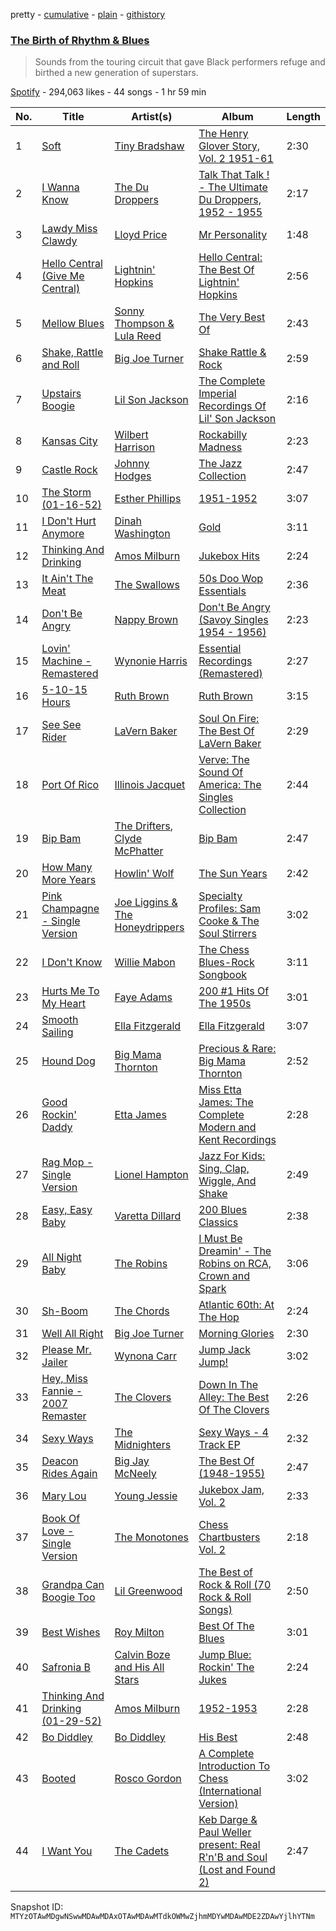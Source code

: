 pretty - [cumulative](/playlists/cumulative/37i9dQZF1DXaOWYud3Cg4V.md) - [plain](/playlists/plain/37i9dQZF1DXaOWYud3Cg4V) - [githistory](https://github.githistory.xyz/mackorone/spotify-playlist-archive/blob/main/playlists/plain/37i9dQZF1DXaOWYud3Cg4V)

### [The Birth of Rhythm & Blues](https://open.spotify.com/playlist/37i9dQZF1DXaOWYud3Cg4V)

> Sounds from the touring circuit that gave Black performers refuge and birthed a new generation of superstars.

[Spotify](https://open.spotify.com/user/spotify) - 294,063 likes - 44 songs - 1 hr 59 min

| No. | Title | Artist(s) | Album | Length |
|---|---|---|---|---|
| 1 | [Soft](https://open.spotify.com/track/442GUiZkEs0Ve67zeJtj63) | [Tiny Bradshaw](https://open.spotify.com/artist/70sHURBVOq2rwWkmBpDxYa) | [The Henry Glover Story, Vol\. 2 1951\-61](https://open.spotify.com/album/4yRpDp9Cbpkm3WyLL3SeEC) | 2:30 |
| 2 | [I Wanna Know](https://open.spotify.com/track/07bPF2bFTEH4lupTGZ75Mg) | [The Du Droppers](https://open.spotify.com/artist/409qREwneDD43Jr4dvzsB3) | [Talk That Talk ! \- The Ultimate Du Droppers, 1952 \- 1955](https://open.spotify.com/album/0timaJbtSxIvGuY4Su0iBG) | 2:17 |
| 3 | [Lawdy Miss Clawdy](https://open.spotify.com/track/7KfvtCQWRgFe83LT8qDPJe) | [Lloyd Price](https://open.spotify.com/artist/3iOE5ItEv5xr9fmKi7GNh2) | [Mr Personality](https://open.spotify.com/album/31zYrDzjDvnwd8G1icD0Ki) | 1:48 |
| 4 | [Hello Central \(Give Me Central\)](https://open.spotify.com/track/6uCGkaWz4Vn4MwYYsZMiYw) | [Lightnin' Hopkins](https://open.spotify.com/artist/6EZzVXM2uDRPmnHWq9yPDE) | [Hello Central: The Best Of Lightnin' Hopkins](https://open.spotify.com/album/3Jxv6BjL6Uzh1c06KbgkgY) | 2:56 |
| 5 | [Mellow Blues](https://open.spotify.com/track/3nMVDBVk9TF9JUUQFmgDFa) | [Sonny Thompson & Lula Reed](https://open.spotify.com/artist/2fmQwLfdowskywLBhgpqoT) | [The Very Best Of](https://open.spotify.com/album/33S3CxWxHd53RjpZrKyScP) | 2:43 |
| 6 | [Shake, Rattle and Roll](https://open.spotify.com/track/7aLoa1F3EoM8AeC6Ao1RKz) | [Big Joe Turner](https://open.spotify.com/artist/1DTgcOxytJHD8p17mhSgd7) | [Shake Rattle & Rock](https://open.spotify.com/album/3srwW4zf3HJcOItxUokJgI) | 2:59 |
| 7 | [Upstairs Boogie](https://open.spotify.com/track/3ls73k7OYdZByqr065gZS9) | [Lil Son Jackson](https://open.spotify.com/artist/4KfB5Ki4g9PuVqwFuckn0L) | [The Complete Imperial Recordings Of Lil' Son Jackson](https://open.spotify.com/album/3ZOXOkucWOW0uoqrjU9tJu) | 2:16 |
| 8 | [Kansas City](https://open.spotify.com/track/6vLxsT7uxTqf51qazpvu3A) | [Wilbert Harrison](https://open.spotify.com/artist/7rETVFaF9VOFPmmzsY3kO6) | [Rockabilly Madness](https://open.spotify.com/album/5SRyt95sj6LcHRCNhRlXhF) | 2:23 |
| 9 | [Castle Rock](https://open.spotify.com/track/0A6W5ksyw31Uwdu6YInvPy) | [Johnny Hodges](https://open.spotify.com/artist/7lRFrrINQTY35g8hq0kXY5) | [The Jazz Collection](https://open.spotify.com/album/6hAzcYkjNrbGsgE2eAo4a5) | 2:47 |
| 10 | [The Storm \(01\-16\-52\)](https://open.spotify.com/track/5ulCLAV5XwfdzrQj53xDyT) | [Esther Phillips](https://open.spotify.com/artist/0WZ7IgzdjPvwFdjDjjuZm7) | [1951\-1952](https://open.spotify.com/album/6AaRMC4imsC881iTr1DCX2) | 3:07 |
| 11 | [I Don't Hurt Anymore](https://open.spotify.com/track/0fw0iU8Oc8mCLN9hYYT8eA) | [Dinah Washington](https://open.spotify.com/artist/32LHRiof0sa4taYew9i3Fa) | [Gold](https://open.spotify.com/album/5RDZpiJYGaM5ktJEpaEty2) | 3:11 |
| 12 | [Thinking And Drinking](https://open.spotify.com/track/6KktPomjQeiYgqHsuPLS3w) | [Amos Milburn](https://open.spotify.com/artist/3uZRvkqeNHKLMFQrJBaUCX) | [Jukebox Hits](https://open.spotify.com/album/4eQbk2eFgUNhfZlArRstL7) | 2:24 |
| 13 | [It Ain't The Meat](https://open.spotify.com/track/6ksbzIfJqlE7gYNpp0oTAt) | [The Swallows](https://open.spotify.com/artist/2KL7KDeEPo4rOiM94NaWrq) | [50s Doo Wop Essentials](https://open.spotify.com/album/67NE2IGbCwGitaN13dQMsC) | 2:36 |
| 14 | [Don't Be Angry](https://open.spotify.com/track/5MfowyYHLLz0gh0DowWVhp) | [Nappy Brown](https://open.spotify.com/artist/7oR6vQt8KT2ZWUpC65jTha) | [Don't Be Angry \(Savoy Singles 1954 \- 1956\)](https://open.spotify.com/album/10E9oPkpm7TJ3227PFbl9u) | 2:23 |
| 15 | [Lovin' Machine \- Remastered](https://open.spotify.com/track/78qg91r1MLlt4UvingYV6A) | [Wynonie Harris](https://open.spotify.com/artist/4Imc3wiT22cuynvQNpXcVn) | [Essential Recordings \(Remastered\)](https://open.spotify.com/album/7gOzA7Kxsz3ZBWqN0ZVKX6) | 2:27 |
| 16 | [5\-10\-15 Hours](https://open.spotify.com/track/0w20j6tOA22U8Q8brOysGK) | [Ruth Brown](https://open.spotify.com/artist/4EYVgfZJ8wKXWmIvCx3gOY) | [Ruth Brown](https://open.spotify.com/album/1k5uQeczqciJ3kOcETQvAI) | 3:15 |
| 17 | [See See Rider](https://open.spotify.com/track/0HsYttDxOv3neiw3L0wimY) | [LaVern Baker](https://open.spotify.com/artist/0V6zo2mJw9FdwWLClKC9yw) | [Soul On Fire: The Best Of LaVern Baker](https://open.spotify.com/album/656bjmiiDmAKjaC9U5HXbh) | 2:29 |
| 18 | [Port Of Rico](https://open.spotify.com/track/1sosNXybNRxp2wSzc5Dxg4) | [Illinois Jacquet](https://open.spotify.com/artist/6HzzZqLS76PGbKaw6dIMHZ) | [Verve: The Sound Of America: The Singles Collection](https://open.spotify.com/album/0nQJ2qTc9ZOz5eTpJ1KFqT) | 2:44 |
| 19 | [Bip Bam](https://open.spotify.com/track/3sWg8GcNZw9Fpl8hTZZnMk) | [The Drifters](https://open.spotify.com/artist/1FqqOl9itIUpXr4jZPIVoT), [Clyde McPhatter](https://open.spotify.com/artist/4WL6MC4jDW7w7K9hfc4MVS) | [Bip Bam](https://open.spotify.com/album/0DFd3Ibq9jxsbf6IErbbSh) | 2:47 |
| 20 | [How Many More Years](https://open.spotify.com/track/2E7v7z3kTTt16LlnI8bliJ) | [Howlin' Wolf](https://open.spotify.com/artist/0Wxy5Qka8BN9crcFkiAxSR) | [The Sun Years](https://open.spotify.com/album/4ZHtFUQnmNodE0BfEnkiVq) | 2:42 |
| 21 | [Pink Champagne \- Single Version](https://open.spotify.com/track/2njf0L6mSpf6BN1fEh0t6K) | [Joe Liggins & The Honeydrippers](https://open.spotify.com/artist/61zdmia3oH5vUieNIqI7iI) | [Specialty Profiles: Sam Cooke & The Soul Stirrers](https://open.spotify.com/album/6Y0ZHWrPCzTPtNg9GM6CeJ) | 3:02 |
| 22 | [I Don't Know](https://open.spotify.com/track/4QIMnzXSrDuyyS2fyRXUDK) | [Willie Mabon](https://open.spotify.com/artist/7rmHrwuyVuFNIvikHchsQn) | [The Chess Blues\-Rock Songbook](https://open.spotify.com/album/4IMf3vkYqNxCQswnMECYWI) | 3:11 |
| 23 | [Hurts Me To My Heart](https://open.spotify.com/track/0cZts69Rhqc9SWKkhFDuAN) | [Faye Adams](https://open.spotify.com/artist/1bx4W3T0zPKzmsrRTvquWV) | [200 \#1 Hits Of The 1950s](https://open.spotify.com/album/3XZxijbeZzbMkXwr85v85x) | 3:01 |
| 24 | [Smooth Sailing](https://open.spotify.com/track/72bmhWmIt5ddPl8xf89u03) | [Ella Fitzgerald](https://open.spotify.com/artist/5V0MlUE1Bft0mbLlND7FJz) | [Ella Fitzgerald](https://open.spotify.com/album/6gjATHaUJqGV4YfRH32dmE) | 3:07 |
| 25 | [Hound Dog](https://open.spotify.com/track/6ET5yCqDaaPJP6w7rvy1uM) | [Big Mama Thornton](https://open.spotify.com/artist/6bR0cgMtkCVpm0I5yrDNzO) | [Precious & Rare: Big Mama Thornton](https://open.spotify.com/album/2pOwJN6EjTB2vKLIIcmXXV) | 2:52 |
| 26 | [Good Rockin' Daddy](https://open.spotify.com/track/5g4L7ATX8BWrAkx7OVzFSW) | [Etta James](https://open.spotify.com/artist/0iOVhN3tnSvgDbcg25JoJb) | [Miss Etta James: The Complete Modern and Kent Recordings](https://open.spotify.com/album/1TRj5Eec9zWIoEhGAjbtHc) | 2:28 |
| 27 | [Rag Mop \- Single Version](https://open.spotify.com/track/57xDXZvNTiWSTEb3sr9qRX) | [Lionel Hampton](https://open.spotify.com/artist/2PjgZkwAEk7UTin4jP6HLP) | [Jazz For Kids: Sing, Clap, Wiggle, And Shake](https://open.spotify.com/album/6nh3xMKEUgHbr7XqmN9hpQ) | 2:49 |
| 28 | [Easy, Easy Baby](https://open.spotify.com/track/0LHm5gwrmBDgtl9tRJplTv) | [Varetta Dillard](https://open.spotify.com/artist/39AMDMPl2TPIIylBZX8P3O) | [200 Blues Classics](https://open.spotify.com/album/4yZtQuvtjKFhtf3w9hPd28) | 2:38 |
| 29 | [All Night Baby](https://open.spotify.com/track/0723z2uKUI9KucE7KnRqbv) | [The Robins](https://open.spotify.com/artist/0mxCHSMJZHtDuNRFdPiNRX) | [I Must Be Dreamin' \- The Robins on RCA, Crown and Spark](https://open.spotify.com/album/6jqzPkAE5ZFXu4NnN9iqyI) | 3:06 |
| 30 | [Sh\-Boom](https://open.spotify.com/track/5TiUTAPurormiQX9gE0CAQ) | [The Chords](https://open.spotify.com/artist/3xXSg1WJPGJuNjQV0REAzk) | [Atlantic 60th: At The Hop](https://open.spotify.com/album/6LFNpN228ffJyxBHQx1a9H) | 2:24 |
| 31 | [Well All Right](https://open.spotify.com/track/7K2Qhl2hVFTOvtWkPauNev) | [Big Joe Turner](https://open.spotify.com/artist/1DTgcOxytJHD8p17mhSgd7) | [Morning Glories](https://open.spotify.com/album/6HQJjrfeZOFObOtHD1XeVo) | 2:30 |
| 32 | [Please Mr\. Jailer](https://open.spotify.com/track/26HKyKKbVrfbEgeR4dDsea) | [Wynona Carr](https://open.spotify.com/artist/0v6JkAzkEJ6lCw6hAVs5VP) | [Jump Jack Jump!](https://open.spotify.com/album/7xAQpANaShSbcAUfPs39ci) | 3:02 |
| 33 | [Hey, Miss Fannie \- 2007 Remaster](https://open.spotify.com/track/0TVLbglfKuQ5WtAFFa06HI) | [The Clovers](https://open.spotify.com/artist/0ckkj0a9CvIJr4h84B0OlN) | [Down In The Alley: The Best Of The Clovers](https://open.spotify.com/album/39FLNjOqur5u3WbvsoFg6S) | 2:26 |
| 34 | [Sexy Ways](https://open.spotify.com/track/2rPldGkXgTyfehH8uRss0k) | [The Midnighters](https://open.spotify.com/artist/5IMmgN6diakOaeFp8ydvDu) | [Sexy Ways \- 4 Track EP](https://open.spotify.com/album/0YTiWX0LrfxXDfyBJnW5E3) | 2:32 |
| 35 | [Deacon Rides Again](https://open.spotify.com/track/6VT0pyPchEgvAQeCfMVB2m) | [Big Jay McNeely](https://open.spotify.com/artist/5K3FOIJ4gEZlPaJJpqaXmm) | [The Best Of \(1948\-1955\)](https://open.spotify.com/album/4hPy6XBw8d7WtgDA3WKwUf) | 2:47 |
| 36 | [Mary Lou](https://open.spotify.com/track/3SiFaqEUZf3gg2hRR5tzHM) | [Young Jessie](https://open.spotify.com/artist/1sTrSq571Q88nMlONdgtth) | [Jukebox Jam, Vol\. 2](https://open.spotify.com/album/7Mh4VDo07r5RQlAMz1r0qH) | 2:33 |
| 37 | [Book Of Love \- Single Version](https://open.spotify.com/track/6kIYy84YuKk2dwAZbYJjrG) | [The Monotones](https://open.spotify.com/artist/39aV9if9R4QuPZxrJsxc9a) | [Chess Chartbusters Vol\. 2](https://open.spotify.com/album/1dETsddr8HxqJcUOpMcMg4) | 2:18 |
| 38 | [Grandpa Can Boogie Too](https://open.spotify.com/track/0312NazIYCEgasJZ4CYNLA) | [Lil Greenwood](https://open.spotify.com/artist/1RHzjHTL6ssV7dQPZ4HoYB) | [The Best of Rock & Roll \(70 Rock & Roll Songs\)](https://open.spotify.com/album/09WyLrdpTp3FascZgBzC4y) | 2:50 |
| 39 | [Best Wishes](https://open.spotify.com/track/6fG9YAjxpQXbUyz4tENFzN) | [Roy Milton](https://open.spotify.com/artist/02tMtF5FVucqAJW2TQB9ig) | [Best Of The Blues](https://open.spotify.com/album/7krDrZMLilqYK5ieEVOrpl) | 3:01 |
| 40 | [Safronia B](https://open.spotify.com/track/27kwBNU1VWNRPjFxvz8EOt) | [Calvin Boze and His All Stars](https://open.spotify.com/artist/4eoLuYkFKv9tETDJoVMgQM) | [Jump Blue: Rockin' The Jukes](https://open.spotify.com/album/5IYJY3LB4L1HDrgaA895kk) | 2:24 |
| 41 | [Thinking And Drinking \(01\-29\-52\)](https://open.spotify.com/track/10FoStwmmD0uZGiBetLIQk) | [Amos Milburn](https://open.spotify.com/artist/3uZRvkqeNHKLMFQrJBaUCX) | [1952\-1953](https://open.spotify.com/album/1kmP9ByMhUkX8pTfdifHSS) | 2:28 |
| 42 | [Bo Diddley](https://open.spotify.com/track/1RB0enoqsqHElR3Pag8pzU) | [Bo Diddley](https://open.spotify.com/artist/2bmixwMZXlkl2sbIbOfviq) | [His Best](https://open.spotify.com/album/10zuf7RQluaQGrbrXtU4nW) | 2:48 |
| 43 | [Booted](https://open.spotify.com/track/78GAfIYfFDN22ezrrRWiAE) | [Rosco Gordon](https://open.spotify.com/artist/35SkZMI5CPiCude4FW45O9) | [A Complete Introduction To Chess \(International Version\)](https://open.spotify.com/album/7hPlKsSeUcWkEIeFgEaPdH) | 3:02 |
| 44 | [I Want You](https://open.spotify.com/track/3XCacqicxcELH6GQBg02vR) | [The Cadets](https://open.spotify.com/artist/6kGIQDvdaEyZBA3aUyRHIO) | [Keb Darge & Paul Weller present: Real R'n'B and Soul \(Lost and Found 2\)](https://open.spotify.com/album/6nW8cuCNiU2ZwpHe0u6Wuv) | 2:47 |

Snapshot ID: `MTYzOTAwMDgwNSwwMDAwMDAxOTAwMDAwMTdkOWMwZjhmMDYwMDAwMDE2ZDAwYjlhYTNm`
